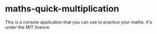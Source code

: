 # maths-quick-multiplication

This is a console application that you can use to practice your maths.
It's under the MIT licence
